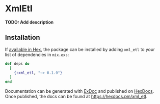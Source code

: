 # XmlEtl

**TODO: Add description**

## Installation

If [available in Hex](https://hex.pm/docs/publish), the package can be installed
by adding `xml_etl` to your list of dependencies in `mix.exs`:

```elixir
def deps do
  [
    {:xml_etl, "~> 0.1.0"}
  ]
end
```

Documentation can be generated with [ExDoc](https://github.com/elixir-lang/ex_doc)
and published on [HexDocs](https://hexdocs.pm). Once published, the docs can
be found at <https://hexdocs.pm/xml_etl>.

